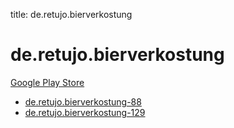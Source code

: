 title: de.retujo.bierverkostung
# de.retujo.bierverkostung


[Google Play Store](https://play.google.com/store/apps/details?id=de.retujo.bierverkostung)


* [de.retujo.bierverkostung-88](./de.retujo.bierverkostung-88/)
* [de.retujo.bierverkostung-129](./de.retujo.bierverkostung-129/)